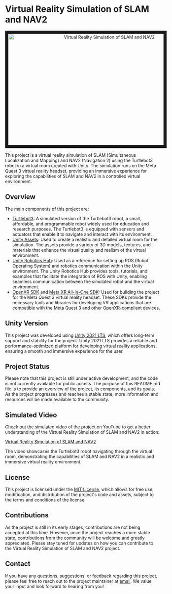 # Virtual Reality Simulation of SLAM and NAV2

<p align="center">
  <a href="https://www.youtube.com/watch?v=av1Bs5Hl8J4">
    <img src="https://img.youtube.com/vi/av1Bs5Hl8J4/0.jpg" alt="Virtual Reality Simulation of SLAM and NAV2" width="640" height="360" border="10" />
  </a>
</p>

This project is a virtual reality simulation of SLAM (Simultaneous Localization and Mapping) and NAV2 (Navigation 2) using the Turtlebot3 robot in a virtual room created with Unity. The simulation runs on the Meta Quest 3 virtual reality headset, providing an immersive experience for exploring the capabilities of SLAM and NAV2 in a controlled virtual environment.

## Overview

The main components of this project are:

- [Turtlebot3](https://github.com/ROBOTIS-GIT/turtlebot3): A simulated version of the Turtlebot3 robot, a small, affordable, and programmable robot widely used for education and research purposes. The Turtlebot3 is equipped with sensors and actuators that enable it to navigate and interact with its environment.
- [Unity Assets](https://assetstore.unity.com/publishers/1): Used to create a realistic and detailed virtual room for the simulation. The assets provide a variety of 3D models, textures, and materials that enhance the visual quality and realism of the virtual environment.
- [Unity Robotics Hub](https://github.com/Unity-Technologies/Unity-Robotics-Hub): Used as a reference for setting up ROS (Robot Operating System) and robotics communication within the Unity environment. The Unity Robotics Hub provides tools, tutorials, and examples that facilitate the integration of ROS with Unity, enabling seamless communication between the simulated robot and the virtual environment.
- [OpenXR SDK](https://github.com/KhronosGroup/OpenXR-SDK) and [Meta XR All-in-One SDK](https://assetstore.unity.com/packages/tools/integration/meta-xr-all-in-one-sdk-269657): Used for building the project for the Meta Quest 3 virtual reality headset. These SDKs provide the necessary tools and libraries for developing VR applications that are compatible with the Meta Quest 3 and other OpenXR-compliant devices.

## Unity Version

This project was developed using [Unity 2021 LTS](https://blog.unity.com/engine-platform/introducing-unity-2021-lts), which offers long-term support and stability for the project. Unity 2021 LTS provides a reliable and performance-optimized platform for developing virtual reality applications, ensuring a smooth and immersive experience for the user.

## Project Status

Please note that this project is still under active development, and the code is not currently available for public access. The purpose of this README.md file is to provide an overview of the project, its components, and its goals. As the project progresses and reaches a stable state, more information and resources will be made available to the community.

## Simulated Video

Check out the simulated video of the project on YouTube to get a better understanding of the Virtual Reality Simulation of SLAM and NAV2 in action:

[Virtual Reality Simulation of SLAM and NAV2](https://youtu.be/av1Bs5Hl8J4)

The video showcases the Turtlebot3 robot navigating through the virtual room, demonstrating the capabilities of SLAM and NAV2 in a realistic and immersive virtual reality environment.

## License

This project is licensed under the [MIT License](https://choosealicense.com/licenses/mit/), which allows for free use, modification, and distribution of the project's code and assets, subject to the terms and conditions of the license.

## Contributions

As the project is still in its early stages, contributions are not being accepted at this time. However, once the project reaches a more stable state, contributions from the community will be welcome and greatly appreciated. Please stay tuned for updates on how you can contribute to the Virtual Reality Simulation of SLAM and NAV2 project.

## Contact

If you have any questions, suggestions, or feedback regarding this project, please feel free to reach out to the project maintainer at [email](mailto:prakasharyan25@gmail.com). We value your input and look forward to hearing from you!
